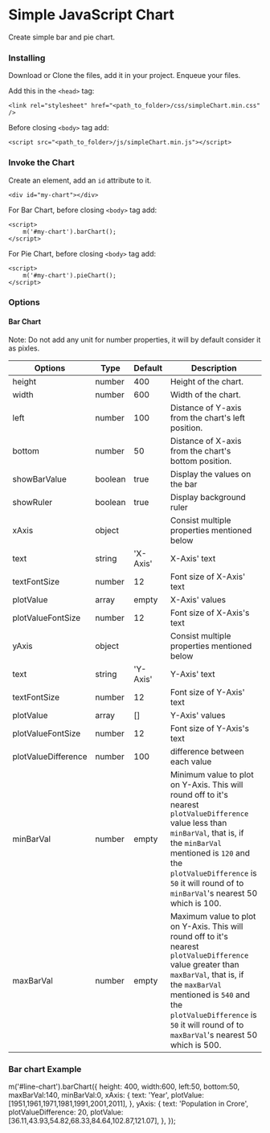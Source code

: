 # Simple JavaScript Chart
Create simple bar and pie chart.

### Installing
Download or Clone the files, add it in your project.
Enqueue your files.

Add this in the `<head>` tag:

```
<link rel="stylesheet" href="<path_to_folder>/css/simpleChart.min.css" />
```

Before closing `<body>` tag add:
```
<script src="<path_to_folder>/js/simpleChart.min.js"></script>
```

### Invoke the Chart
Create an element, add an `id` attribute to it.
```
<div id="my-chart"></div>
```

For Bar Chart, before closing `<body>` tag add:
```
<script>
	m('#my-chart').barChart();
</script>
```
For Pie Chart, before closing `<body>` tag add:
```
<script>
	m('#my-chart').pieChart();
</script>
```
### Options

#### Bar Chart
Note: Do not add any unit for number properties, it will by default consider it as pixles.

Options | Type | Default | Description
------ | ---- | ------- | -----------
height | number | 400 | Height of the chart.
width | number | 600 | Width of the chart.
left | number | 100 | Distance of Y-axis from the chart's left position.
bottom | number | 50 | Distance of X-axis from the chart's bottom position.
showBarValue | boolean | true | Display the values on the bar
showRuler | boolean | true | Display background ruler
xAxis | object | | Consist multiple properties mentioned below
text | string | 'X-Axis' | X-Axis' text
textFontSize | number | 12 | Font size of X-Axis' text
plotValue | array | empty | X-Axis' values
plotValueFontSize | number | 12 | Font size of X-Axis's text
yAxis | object | | Consist multiple properties mentioned below
text | string | 'Y-Axis' | Y-Axis' text
textFontSize | number | 12 | Font size of Y-Axis' text
plotValue | array | [] | Y-Axis' values
plotValueFontSize | number | 12 | Font size of Y-Axis's text
plotValueDifference | number | 100 | difference between each value
minBarVal | number | empty | Minimum value to plot on Y-Axis. This will round off to it's nearest `plotValueDifference` value less than `minBarVal`, that is, if the `minBarVal` mentioned is `120` and the `plotValueDifference` is `50` it will round of to `minBarVal`'s nearest 50 which is 100.
maxBarVal | number | empty | Maximum value to plot on Y-Axis. This will round off to it's nearest `plotValueDifference` value greater than `maxBarVal`, that is, if the `maxBarVal` mentioned is `540` and the `plotValueDifference` is `50` it will round of to `maxBarVal`'s nearest 50 which is 500.


### Bar chart Example

m('#line-chart').barChart({
	height: 400,
	width:600,
	left:50,
	bottom:50,
	maxBarVal:140,
	minBarVal:0,
	xAxis: {
		text: 'Year',
		plotValue: [1951,1961,1971,1981,1991,2001,2011],
	},
	yAxis: {
		text: 'Population in Crore',
    	plotValueDifference: 20,
		plotValue: [36.11,43.93,54.82,68.33,84.64,102.87,121.07],
	},
});